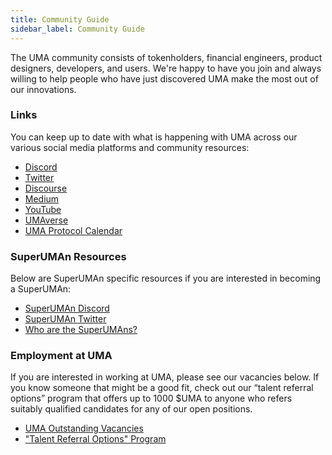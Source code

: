 ```yaml
---
title: Community Guide
sidebar_label: Community Guide
---
```


The UMA community consists of tokenholders, financial engineers, product designers, developers, and users. We're happy to have you join and always willing to help people who have just discovered UMA make the most out of our innovations. 

### Links
You can keep up to date with what is happening with UMA across our various social media platforms and community resources:
- [Discord](https://discord.umaproject.org/)
- [Twitter](https://twitter.com/UMAprotocol)
- [Discourse](https://discourse.umaproject.org/)
- [Medium](https://medium.com/uma-project)
- [YouTube](https://www.youtube.com/channel/UC-3qS7FXxCd7gBMLttmTirw/playlists)
- [UMAverse](https://projects.umaproject.org/)
- [UMA Protocol Calendar](http://calendar.umaproject.org/)

### SuperUMAn Resources
Below are SuperUMAn specific resources if you are interested in becoming a SuperUMAn:
- [SuperUMAn Discord](https://discord.gg/WaSdQwJu)
- [SuperUMAn Twitter](https://twitter.com/SuperUmans)
- [Who are the SuperUMAns?](/community/superUMAns)

### Employment at UMA
If you are interested in working at UMA, please see our vacancies below. If you know someone that might be a good fit, check out our “talent referral options” program that offers up to 1000 $UMA to anyone who refers suitably qualified candidates for any of our open positions.
- [UMA Outstanding Vacancies](https://angel.co/company/uma-project)
- ["Talent Referral Options" Program](https://medium.com/uma-project/talent-referral-options-program-170bc347542a)
